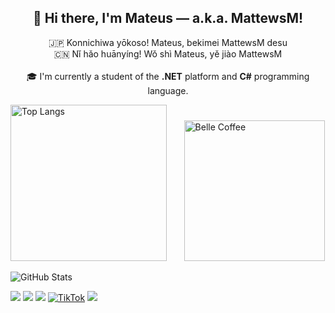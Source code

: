 ## 
<h2 align="center">👋 Hi there, I'm Mateus — a.k.a. MattewsM!</h2>

<p align="center">
  🇯🇵 Konnichiwa yōkoso! Mateus, bekimei MattewsM desu <br>
  🇨🇳 Nǐ hǎo huānyíng! Wǒ shì Mateus, yě jiào MattewsM  <br><br>
  🎓 I'm currently a student of the <strong>.NET</strong> platform and <strong>C#</strong> programming language.<br>  
</p>  

<p align="left">
  <img src="https://github-readme-stats.vercel.app/api/top-langs/?username=MattewsM&layout=donut-vertical&langs_count=8&theme=transparent" alt="Top Langs" width="250"/>
   &nbsp;&nbsp;&nbsp;&nbsp;&nbsp;
 
   
   <img src="belle-zzz.gif" alt="Belle Coffee" width="225" />
</p
<div align="center">
 <img src="https://github-readme-stats.vercel.app/api?username=MattewsM&show_icons=true&bg_color=00000000" alt="GitHub Stats" />
</div>



<a href="https://www.youtube.com/@mattewsmendes" target="_blank"><img src="https://img.shields.io/badge/YouTube-FF0000?style=for-the-badge&logo=youtube&logoColor=white"></a>
<a href="https://www.instagram.com/mateusmendesws/" target="_blank"><img src="https://img.shields.io/badge/-Instagram-%23E4405F?style=for-the-badge&logo=instagram&logoColor=white"></a>
<a href="https://www.twitch.tv/mattewsmendes" target="_blank"><img src="https://img.shields.io/badge/Twitch-9146FF?style=for-the-badge&logo=twitch&logoColor=white"></a>
<a href="https://www.tiktok.com/@mattewsmendes" target="_blank"><img src="https://img.shields.io/badge/TikTok-000000?style=for-the-badge&logo=tiktok&logoColor=white" alt="TikTok"></a> 
<a href="https://www.linkedin.com/in/mattewsmendes/" target="_blank"><img src="https://img.shields.io/badge/-LinkedIn-%230077B5?style=for-the-badge&logo=linkedin&logoColor=white"></a>
